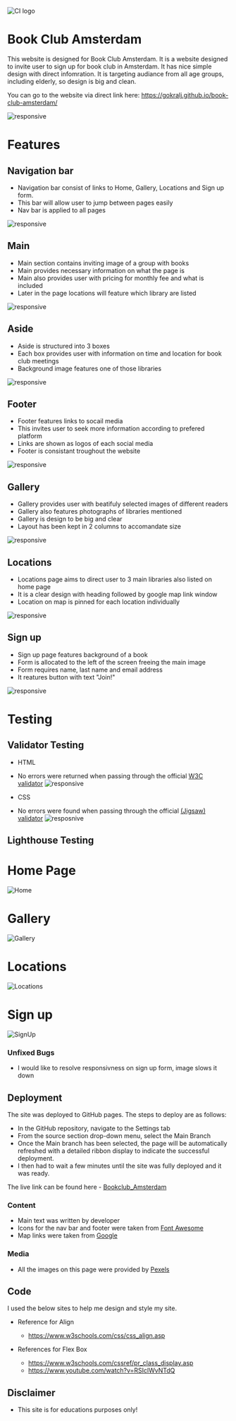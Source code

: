 ![CI logo](https://codeinstitute.s3.amazonaws.com/fullstack/ci_logo_small.png)

# Book Club Amsterdam

This website is designed for Book Club Amsterdam. It is a website designed to invite user to sign up for book club in Amsterdam. It has nice simple design with direct infomration. It is targeting audiance from all age groups, including elderly, so design is big and clean. 

You can go to the website via direct link here: https://gokralj.github.io/book-club-amsterdam/

![responsive](assets/images/read-me/ami-responsive.webp)

# Features

## Navigation bar 

 - Navigation bar consist of links to Home, Gallery, Locations and Sign up form.
 - This bar will allow user to jump between pages easily
 - Nav bar is applied to all pages 

 ![responsive](assets/images/read-me/nav-bar.PNG)

 ## Main

 - Main section contains inviting image of a group with books 
 - Main provides necessary information on what the page is 
 - Main also provides user with pricing for monthly fee and what is included 
 - Later in the page locations will feature which library are listed

 ![responsive](assets/images/read-me/main.PNG)

 ## Aside 

 - Aside is structured into 3 boxes
 - Each box provides user with information on time and location for book club meetings
 - Background image features one of those libraries 

 ![responsive](assets/images/read-me/aside.PNG)

 ## Footer 

- Footer features links to socail media
- This invites user to seek more information according to prefered platform
- Links are shown as logos of each social media 
- Footer is consistant troughout the website

![responsive](assets/images/read-me/footer.PNG)

## Gallery 

- Gallery provides user with beatifuly selected images of different readers 
- Gallery also features photographs of libraries mentioned
- Gallery is design to be big and clear 
- Layout has been kept in 2 columns to accomandate size

![responsive](assets/images/read-me/gallery.PNG)

## Locations 

- Locations page aims to direct user to 3 main libraries also listed on home page
- It is a clear design with heading followed by google map link window
- Location on map is pinned for each location individually 

![responsive](assets/images/read-me/locations.PNG)

## Sign up

- Sign up page features background of a book 
- Form is allocated to the left of the screen freeing the main image 
- Form requires name, last name and email address
- It reatures button with text "Join!"

![responsive](assets/images/read-me/signup.PNG)


# Testing 

## Validator Testing

- HTML
- No errors were returned when passing through the official [W3C validator](https://validator.w3.org/nu/?doc=https%3A%2F%2Fgokralj.github.io%2Fbook-club-amsterdam%2F)
![responsive](assets/images/read-me/html-validator.PNG)

- CSS
- No errors were found when passing through the official [(Jigsaw) validator](https://jigsaw.w3.org/css-validator/validator?uri=https%3A%2F%2Fgokralj.github.io%2Fbook-club-amsterdam%2F&profile=css3svg&usermedium=all&warning=1&vextwarning=&lang=en)
![resposnive](assets/images/read-me/css-validator.PNG)


## Lighthouse Testing

# Home Page
![Home](assets/images/read-me/lighthouse-home.PNG)
# Gallery 
![Gallery](assets/images/read-me/lighthouse-gallery.PNG)
# Locations 
![Locations](assets/images/read-me/lighthouse-locations.PNG)
# Sign up
![SignUp](assets/images/read-me/lighthouse-signup.PNG)

### Unfixed Bugs 

- I would like to resolve responsivness on sign up form, image slows it down


## Deployment 

The site was deployed to GitHub pages. The steps to deploy are as follows: 
  - In the GitHub repository, navigate to the Settings tab 
  - From the source section drop-down menu, select the Main Branch
  - Once the Main branch has been selected, the page will be automatically refreshed with a detailed ribbon display to indicate the successful deployment. 
  - I then had to wait a few minutes until the site was fully deployed and it was ready.

The live link can be found here - [Bookclub_Amsterdam](https://gokralj.github.io/book-club-amsterdam/signup.html)


### Content 

- Main text was written by developer
- Icons for the nav bar and footer were taken from [Font Awesome](https://fontawesome.com/)
- Map links were taken from [Google](https://google.com)

### Media 

- All the images on this page were provided by [Pexels](https://www.pexels.com/)

## Code 

I used the below sites to help me design and style my site.

- Reference for Align
  - https://www.w3schools.com/css/css_align.asp

- References for Flex Box
  - https://www.w3schools.com/cssref/pr_class_display.asp
  - https://www.youtube.com/watch?v=RSIclWvNTdQ


## Disclaimer 

- This site is for educations purposes only!